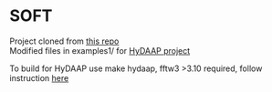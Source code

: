 # SOFT
Project cloned from [this repo](https://gitlab.com/ccpem/soft/-/tree/master)  
Modified files in examples1/ for [HyDAAP project](https://github.com/Stedll/HyDAAP)

To build for HyDAAP use make hydaap, fftw3 >3.10 required, follow instruction [here](soft20_fx.pdf)
